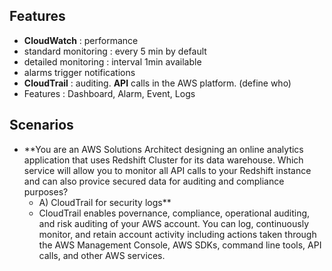 ## Features 
- **CloudWatch** : performance 
- standard monitoring : every 5 min by default 
- detailed monitoring : interval 1min available 
- alarms trigger notifications 
- **CloudTrail** : auditing. **API** calls in the AWS platform. (define who)
- Features : Dashboard, Alarm, Event, Logs 

## Scenarios
- **You are an AWS Solutions Architect designing an online analytics application that uses Redshift Cluster for its data warehouse. Which service will allow you to monitor all API calls to your Redshift instance and can also provice secured data for auditing and compliance purposes?
  - A) CloudTrail for security logs**
  - CloudTrail enables povernance, compliance, operational auditing, and risk auditing of your AWS account. You can log, continuously monitor, and retain account activity including actions taken through the AWS Management Console, AWS SDKs, command line tools, API calls, and other AWS services.
